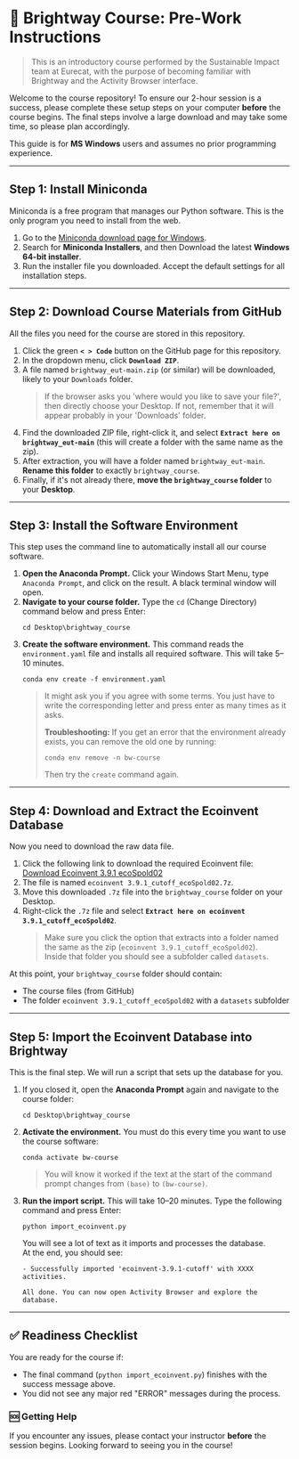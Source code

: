 # 🍃 Brightway Course: Pre-Work Instructions

> This is an introductory course performed by the Sustainable Impact team at Eurecat, with the purpose of becoming familiar with Brightway and the Activity Browser interface.

Welcome to the course repository! To ensure our 2-hour session is a success, please complete these setup steps on your computer **before** the course begins. The final steps involve a large download and may take some time, so please plan accordingly.

This guide is for **MS Windows** users and assumes no prior programming experience.

---
## Step 1: Install Miniconda

Miniconda is a free program that manages our Python software. This is the only program you need to install from the web.

1.  Go to the [Miniconda download page for Windows](https://www.anaconda.com/download/success).
2.  Search for **Miniconda Installers**, and then Download the latest **Windows 64-bit installer**.
3.  Run the installer file you downloaded. Accept the default settings for all installation steps.

---
## Step 2: Download Course Materials from GitHub

All the files you need for the course are stored in this repository.

1.  Click the green **`< > Code`** button on the GitHub page for this repository.
2.  In the dropdown menu, click **`Download ZIP`**.
3.  A file named `brightway_eut-main.zip` (or similar) will be downloaded, likely to your `Downloads` folder.
    > If the browser asks you 'where would you like to save your file?', then directly choose your Desktop. If not, remember that it will appear probably in your 'Downloads' folder.
4.  Find the downloaded ZIP file, right-click it, and select **`Extract here on brightway_eut-main`** (this will create a folder with the same name as the zip).
5.  After extraction, you will have a folder named `brightway_eut-main`. **Rename this folder** to exactly `brightway_course`.
6.  Finally, if it's not already there, **move the `brightway_course` folder** to your **Desktop**.

---
## Step 3: Install the Software Environment

This step uses the command line to automatically install all our course software.

1.  **Open the Anaconda Prompt.** Click your Windows Start Menu, type `Anaconda Prompt`, and click on the result. A black terminal window will open.
2.  **Navigate to your course folder.** Type the `cd` (Change Directory) command below and press Enter:
    ```
    cd Desktop\brightway_course
    ```
3.  **Create the software environment.** This command reads the `environment.yaml` file and installs all required software. This will take 5–10 minutes.
    ```
    conda env create -f environment.yaml
    ```
    > It might ask you if you agree with some terms. You just have to write the corresponding letter and press enter as many times as it asks.
    >
    > **Troubleshooting:** If you get an error that the environment already exists, you can remove the old one by running:
    > ```
    > conda env remove -n bw-course
    > ```
    > Then try the `create` command again.

---
## Step 4: Download and Extract the Ecoinvent Database

Now you need to download the raw data file.

1.  Click the following link to download the required Ecoinvent file: [Download Ecoinvent 3.9.1 ecoSpold02](https://eurecatcloud.sharepoint.com/:u:/s/WEEIUnit-LiniaImpacteAmbiental/EWfs3qB46jROiwKj3_6BQcMBM-VOLieV4ma4qG_W6Y0JUg?e=HIw5Rw)
2.  The file is named `ecoinvent 3.9.1_cutoff_ecoSpold02.7z`.
3.  Move this downloaded `.7z` file into the `brightway_course` folder on your Desktop.
4.  Right-click the `.7z` file and select **`Extract here on ecoinvent 3.9.1_cutoff_ecoSpold02`**.
    > Make sure you click the option that extracts into a folder named the same as the zip (`ecoinvent 3.9.1_cutoff_ecoSpold02`).  
    > Inside that folder you should see a subfolder called `datasets`.

At this point, your `brightway_course` folder should contain:
- The course files (from GitHub)
- The folder `ecoinvent 3.9.1_cutoff_ecoSpold02` with a `datasets` subfolder

---
## Step 5: Import the Ecoinvent Database into Brightway

This is the final step. We will run a script that sets up the database for you.

1.  If you closed it, open the **Anaconda Prompt** again and navigate to the course folder:
    ```
    cd Desktop\brightway_course
    ```
2.  **Activate the environment.** You must do this every time you want to use the course software:
    ```
    conda activate bw-course
    ```
    > You will know it worked if the text at the start of the command prompt changes from `(base)` to `(bw-course)`.
3.  **Run the import script.** This will take 10–20 minutes. Type the following command and press Enter:
    ```
    python import_ecoinvent.py
    ```
    You will see a lot of text as it imports and processes the database.  
    At the end, you should see:
    ```
    - Successfully imported 'ecoinvent-3.9.1-cutoff' with XXXX activities.

    All done. You can now open Activity Browser and explore the database.
    ```

---
## ✅ Readiness Checklist

You are ready for the course if:

* The final command (`python import_ecoinvent.py`) finishes with the success message above.
* You did not see any major red "ERROR" messages during the process.

### 🆘 Getting Help

If you encounter any issues, please contact your instructor **before** the session begins. Looking forward to seeing you in the course!
